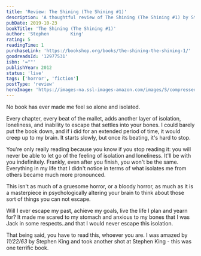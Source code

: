 ```yaml
---
title: 'Review: The Shining (The Shining #1)'
description: 'A thoughtful review of The Shining (The Shining #1) by Stephen        King'
pubDate: 2019-10-23
bookTitle: 'The Shining (The Shining #1)'
author: 'Stephen        King'
rating: 5
readingTime: 1
purchaseLink: 'https://bookshop.org/books/the-shining-the-shining-1/'
goodreadsId: '12977531'
isbn: '=""'
publishYear: 2012
status: 'live'
tags: ['horror', 'fiction']
postType: 'review'
heroImage: 'https://images-na.ssl-images-amazon.com/images/S/compressed.photo.goodreads.com/books/1353277730i/11588.jpg'
---
```


No book has ever made me feel so alone and isolated.

Every chapter, every beat of the mallet, adds another layer of isolation, loneliness, and inability to escape that settles into your bones. I could barely put the book down, and if i did for an extended period of time, it would creep up to my brain. It starts slowly, but once its beating, it's hard to stop. 

You're only really reading because you know if you stop reading it: you will never be able to let go of the feeling of isolation and loneliness. It'll be with you indefinitely. Frankly, even after you finish, you won't be the same. Everything in my life that I didn't notice in terms of what isolates me from others became much more pronounced.

This isn't as much of a gruesome horror, or a bloody horror, as much as it is a masterpiece in psychologically altering your brain to think about those sort of things you can not escape. 

Will I ever escape my past, achieve my goals, live the life I plan and yearn for? It made me scared to my stomach and anxious to my bones that I was Jack in some respects..and that I would never escape this isolation.

That being said, you have to read this, whoever you are. I was amazed by *11/22/63* by Stephen King and took another shot at Stephen King - this was one terrific book.